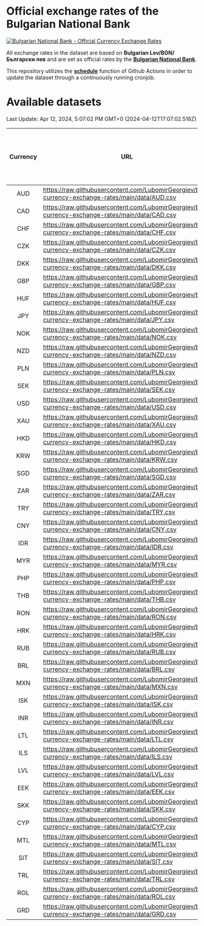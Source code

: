 # Official exchange rates of the Bulgarian National Bank

[![Bulgarian National Bank - Official Currency Exchange Rates](https://github.com/LubomirGeorgiev/bnb-currency-exchange-rates/actions/workflows/update-rates.yml/badge.svg?branch=main)](https://github.com/LubomirGeorgiev/bnb-currency-exchange-rates/actions/workflows/update-rates.yml)

All exchange rates in the dataset are based on **Bulgarian Lev/BGN/Български лев** and are set as official rates by the [**Bulgarian National Bank**](https://www.bnb.bg/Statistics/StExternalSector/StExchangeRates/StERForeignCurrencies/index.htm?toLang=_EN).

This repository utilizes the [**schedule**](https://docs.github.com/en/actions/reference/events-that-trigger-workflows) function of Github Actions in order to update the dataset through a continuously running cronjob.

# Available datasets

<!-- START LINKS (DO NOT EVER FU*ING DELETE THIS COMMENT FOR THE LOVE OF YOUR LIFE!!! IF YOU ARE CURIOS HOW IT WORKS, YOU CAN HAVE A LOOK AT ./src/updateReadme.ts) -->

Last Update: Apr 12, 2024, 5:07:02 PM GMT+0 (2024-04-12T17:07:02.518Z)

| Currency | URL                                                                                             | Number of records | Number of missing days that were filled in |
| :------: | ----------------------------------------------------------------------------------------------- | :---------------: | :----------------------------------------: |
|   AUD    | https://raw.githubusercontent.com/LubomirGeorgiev/bnb-currency-exchange-rates/main/data/AUD.csv |       8944        |                    2760                    |
|   CAD    | https://raw.githubusercontent.com/LubomirGeorgiev/bnb-currency-exchange-rates/main/data/CAD.csv |       8944        |                    2760                    |
|   CHF    | https://raw.githubusercontent.com/LubomirGeorgiev/bnb-currency-exchange-rates/main/data/CHF.csv |       8944        |                    2760                    |
|   CZK    | https://raw.githubusercontent.com/LubomirGeorgiev/bnb-currency-exchange-rates/main/data/CZK.csv |       8944        |                    2760                    |
|   DKK    | https://raw.githubusercontent.com/LubomirGeorgiev/bnb-currency-exchange-rates/main/data/DKK.csv |       8944        |                    2760                    |
|   GBP    | https://raw.githubusercontent.com/LubomirGeorgiev/bnb-currency-exchange-rates/main/data/GBP.csv |       8944        |                    2760                    |
|   HUF    | https://raw.githubusercontent.com/LubomirGeorgiev/bnb-currency-exchange-rates/main/data/HUF.csv |       8944        |                    2760                    |
|   JPY    | https://raw.githubusercontent.com/LubomirGeorgiev/bnb-currency-exchange-rates/main/data/JPY.csv |       8944        |                    2760                    |
|   NOK    | https://raw.githubusercontent.com/LubomirGeorgiev/bnb-currency-exchange-rates/main/data/NOK.csv |       8944        |                    2760                    |
|   NZD    | https://raw.githubusercontent.com/LubomirGeorgiev/bnb-currency-exchange-rates/main/data/NZD.csv |       8944        |                    2760                    |
|   PLN    | https://raw.githubusercontent.com/LubomirGeorgiev/bnb-currency-exchange-rates/main/data/PLN.csv |       8944        |                    2760                    |
|   SEK    | https://raw.githubusercontent.com/LubomirGeorgiev/bnb-currency-exchange-rates/main/data/SEK.csv |       8944        |                    2760                    |
|   USD    | https://raw.githubusercontent.com/LubomirGeorgiev/bnb-currency-exchange-rates/main/data/USD.csv |       8944        |                    2760                    |
|   XAU    | https://raw.githubusercontent.com/LubomirGeorgiev/bnb-currency-exchange-rates/main/data/XAU.csv |       8944        |                    2762                    |
|   HKD    | https://raw.githubusercontent.com/LubomirGeorgiev/bnb-currency-exchange-rates/main/data/HKD.csv |       8642        |                    2669                    |
|   KRW    | https://raw.githubusercontent.com/LubomirGeorgiev/bnb-currency-exchange-rates/main/data/KRW.csv |       8642        |                    2669                    |
|   SGD    | https://raw.githubusercontent.com/LubomirGeorgiev/bnb-currency-exchange-rates/main/data/SGD.csv |       8642        |                    2669                    |
|   ZAR    | https://raw.githubusercontent.com/LubomirGeorgiev/bnb-currency-exchange-rates/main/data/ZAR.csv |       8642        |                    2669                    |
|   TRY    | https://raw.githubusercontent.com/LubomirGeorgiev/bnb-currency-exchange-rates/main/data/TRY.csv |       7124        |                    2199                    |
|   CNY    | https://raw.githubusercontent.com/LubomirGeorgiev/bnb-currency-exchange-rates/main/data/CNY.csv |       7004        |                    2163                    |
|   IDR    | https://raw.githubusercontent.com/LubomirGeorgiev/bnb-currency-exchange-rates/main/data/IDR.csv |       7004        |                    2163                    |
|   MYR    | https://raw.githubusercontent.com/LubomirGeorgiev/bnb-currency-exchange-rates/main/data/MYR.csv |       7004        |                    2163                    |
|   PHP    | https://raw.githubusercontent.com/LubomirGeorgiev/bnb-currency-exchange-rates/main/data/PHP.csv |       7004        |                    2163                    |
|   THB    | https://raw.githubusercontent.com/LubomirGeorgiev/bnb-currency-exchange-rates/main/data/THB.csv |       7004        |                    2163                    |
|   RON    | https://raw.githubusercontent.com/LubomirGeorgiev/bnb-currency-exchange-rates/main/data/RON.csv |       6945        |                    2145                    |
|   HRK    | https://raw.githubusercontent.com/LubomirGeorgiev/bnb-currency-exchange-rates/main/data/HRK.csv |       6535        |                    2015                    |
|   RUB    | https://raw.githubusercontent.com/LubomirGeorgiev/bnb-currency-exchange-rates/main/data/RUB.csv |       6237        |                    1924                    |
|   BRL    | https://raw.githubusercontent.com/LubomirGeorgiev/bnb-currency-exchange-rates/main/data/BRL.csv |       6032        |                    1864                    |
|   MXN    | https://raw.githubusercontent.com/LubomirGeorgiev/bnb-currency-exchange-rates/main/data/MXN.csv |       6032        |                    1864                    |
|   ISK    | https://raw.githubusercontent.com/LubomirGeorgiev/bnb-currency-exchange-rates/main/data/ISK.csv |       5946        |                    1840                    |
|   INR    | https://raw.githubusercontent.com/LubomirGeorgiev/bnb-currency-exchange-rates/main/data/INR.csv |       5665        |                    1750                    |
|   LTL    | https://raw.githubusercontent.com/LubomirGeorgiev/bnb-currency-exchange-rates/main/data/LTL.csv |       5153        |                    1582                    |
|   ILS    | https://raw.githubusercontent.com/LubomirGeorgiev/bnb-currency-exchange-rates/main/data/ILS.csv |       4941        |                    1531                    |
|   LVL    | https://raw.githubusercontent.com/LubomirGeorgiev/bnb-currency-exchange-rates/main/data/LVL.csv |       4788        |                    1468                    |
|   EEK    | https://raw.githubusercontent.com/LubomirGeorgiev/bnb-currency-exchange-rates/main/data/EEK.csv |       4000        |                    1226                    |
|   SKK    | https://raw.githubusercontent.com/LubomirGeorgiev/bnb-currency-exchange-rates/main/data/SKK.csv |       2972        |                    914                     |
|   CYP    | https://raw.githubusercontent.com/LubomirGeorgiev/bnb-currency-exchange-rates/main/data/CYP.csv |       2908        |                    892                     |
|   MTL    | https://raw.githubusercontent.com/LubomirGeorgiev/bnb-currency-exchange-rates/main/data/MTL.csv |       2606        |                    801                     |
|   SIT    | https://raw.githubusercontent.com/LubomirGeorgiev/bnb-currency-exchange-rates/main/data/SIT.csv |       2544        |                    780                     |
|   TRL    | https://raw.githubusercontent.com/LubomirGeorgiev/bnb-currency-exchange-rates/main/data/TRL.csv |       1818        |                    559                     |
|   ROL    | https://raw.githubusercontent.com/LubomirGeorgiev/bnb-currency-exchange-rates/main/data/ROL.csv |       1697        |                    524                     |
|   GRD    | https://raw.githubusercontent.com/LubomirGeorgiev/bnb-currency-exchange-rates/main/data/GRD.csv |        361        |                    109                     |

<!-- END LINKS (DO NOT EVER FU*ING DELETE THIS COMMENT FOR THE LOVE OF YOUR LIFE!!! IF YOU ARE CURIOS HOW IT WORKS, YOU CAN HAVE A LOOK AT ./src/updateReadme.ts) -->
